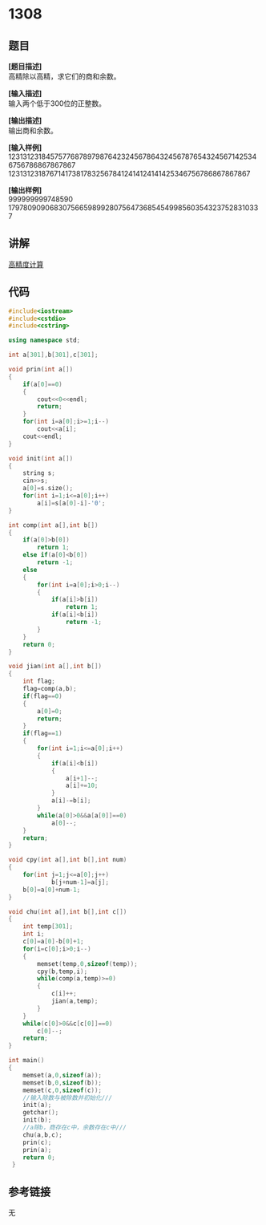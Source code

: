 # 1308
## 题目  
**[题目描述]**  
高精除以高精，求它们的商和余数。  

**[输入描述]**   
输入两个低于300位的正整数。  

**[输出描述]**  
输出商和余数。  

**[输入样例]**  
1231312318457577687897987642324567864324567876543245671425346756786867867867  
1231312318767141738178325678412414124141425346756786867867867  

**[输出样例]**  
999999999748590  
179780909068307566598992807564736854549985603543237528310337  

## 讲解    

[高精度计算](a)

## 代码   

```cpp
#include<iostream>  
#include<cstdio>  
#include<cstring>  

using namespace std;  

int a[301],b[301],c[301];  

void prin(int a[])  
{  
	if(a[0]==0)  
	{  
		cout<<0<<endl;  
		return;  
	}  
	for(int i=a[0];i>=1;i--)  
		cout<<a[i];  
	cout<<endl;  
}  

void init(int a[])  
{  
	string s;  
	cin>>s;   
	a[0]=s.size();  
	for(int i=1;i<=a[0];i++)  
		a[i]=s[a[0]-i]-'0';	
} 

int comp(int a[],int b[])  
{  
	if(a[0]>b[0])  
		return 1;  
	else if(a[0]<b[0])  
		return -1;  
	else  
	{  
		for(int i=a[0];i>0;i--)  
		{  
			if(a[i]>b[i])  
				return 1;  
			if(a[i]<b[i])  
				return -1;  
		}  
	}  
	return 0;  
}  

void jian(int a[],int b[])  
{  
	int flag;  
	flag=comp(a,b);  
	if(flag==0)  
	{  
		a[0]=0;  
		return;  
	}  
	if(flag==1)  
	{  
		for(int i=1;i<=a[0];i++)  
		{  
			if(a[i]<b[i])   
			{  
				a[i+1]--;  
				a[i]+=10;  
			}  
			a[i]-=b[i];  
		}  
		while(a[0]>0&&a[a[0]]==0)  
			a[0]--;  
	}	
	return;  
}  

void cpy(int a[],int b[],int num)  
{  
	for(int j=1;j<=a[0];j++)  
			b[j+num-1]=a[j];  
	b[0]=a[0]+num-1;  
}  

void chu(int a[],int b[],int c[])  
{  
	int temp[301];  
	int i;  
	c[0]=a[0]-b[0]+1;  
	for(i=c[0];i>0;i--)  
	{  
		memset(temp,0,sizeof(temp));  
		cpy(b,temp,i);  
		while(comp(a,temp)>=0)  
		{  
			c[i]++;  
			jian(a,temp);  
		}  
	}  
	while(c[0]>0&&c[c[0]]==0)  
		c[0]--;  
	return;  
}  

int main()  
{  
	memset(a,0,sizeof(a));  
	memset(b,0,sizeof(b));  
	memset(c,0,sizeof(c));  
	//输入除数与被除数并初始化///  
	init(a);  
	getchar();  
	init(b);  
	//a除b，商存在c中，余数存在c中///  
	chu(a,b,c);  
	prin(c);  
	prin(a);  
	return 0;  
 }   
```

## 参考链接  
无  

